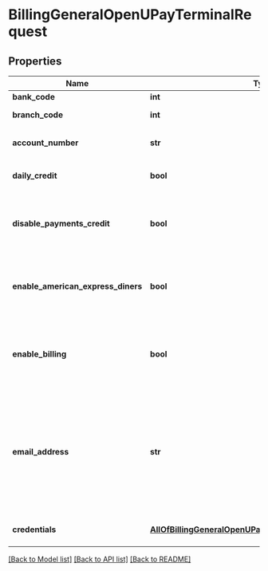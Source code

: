 # BillingGeneralOpenUPayTerminalRequest

## Properties
Name | Type | Description | Notes
------------ | ------------- | ------------- | -------------
**bank_code** | **int** | Bank code | 
**branch_code** | **int** | Bank branch code | 
**account_number** | **str** | Bank account number | 
**daily_credit** | **bool** | Daily credit (+0.3% commission) | [optional] 
**disable_payments_credit** | **bool** | Disable immediate payments (+0.75% per payment) | [optional] 
**enable_american_express_diners** | **bool** | Enable support for American Express and Diners credit cards | [optional] 
**enable_billing** | **bool** | Enable support for recurring payments (request CVV exempt) | [optional] 
**email_address** | **str** | Opened account email address.&lt;div&gt;&lt;i&gt;Leave empty for auto generated email address&lt;/i&gt;&lt;/div&gt; | [optional] 
**credentials** | [**AllOfBillingGeneralOpenUPayTerminalRequestCredentials**](AllOfBillingGeneralOpenUPayTerminalRequestCredentials.md) | Company API credentials | 

[[Back to Model list]](../README.md#documentation-for-models) [[Back to API list]](../README.md#documentation-for-api-endpoints) [[Back to README]](../README.md)

